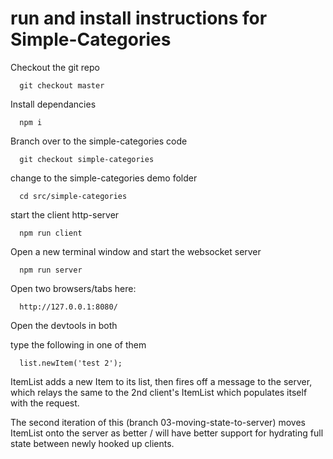 
# run and install instructions for Simple-Categories

Checkout the git repo

      git checkout master

Install dependancies

      npm i

Branch over to the simple-categories code

      git checkout simple-categories

change to the simple-categories demo folder

      cd src/simple-categories

start the client http-server

      npm run client

Open a new terminal window and start the websocket server

      npm run server

Open two browsers/tabs here:

      http://127.0.0.1:8080/

Open the devtools in both

type the following in one of them

      list.newItem('test 2');

ItemList adds a new Item to its list, then fires off a message to the server, which relays the same to the 2nd client's ItemList which populates itself with the request.

The second iteration of this (branch 03-moving-state-to-server) moves ItemList onto the server as better / will have better support for hydrating full state between newly hooked up clients.


